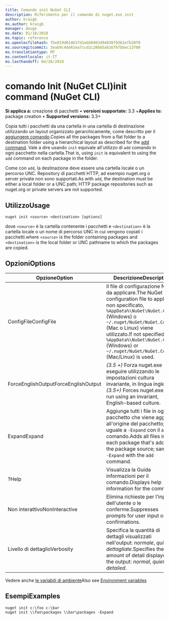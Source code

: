 ```yaml
---
title: Comando init NuGet CLI
description: Riferimento per il comando di nuget.exe init
author: kraigb
ms.author: kraigb
manager: douge
ms.date: 01/18/2018
ms.topic: reference
ms.openlocfilehash: f5e819d014637d1ebb0403d9d838f9362efb20f0
ms.sourcegitcommit: 3eab9c4dd41ea7ccd2c28bb5ab16f6fbbec13708
ms.translationtype: MT
ms.contentlocale: it-IT
ms.lasthandoff: 04/26/2018
---
```

# <a name="init-command-nuget-cli"></a><span data-ttu-id="65385-103">comando Init (NuGet CLI)</span><span class="sxs-lookup"><span data-stu-id="65385-103">init command (NuGet CLI)</span></span>

<span data-ttu-id="65385-104">**Si applica a:** creazione di pacchetti &bullet; **versioni supportate:** 3.3 +</span><span class="sxs-lookup"><span data-stu-id="65385-104">**Applies to:** package creation &bullet; **Supported versions:** 3.3+</span></span>

<span data-ttu-id="65385-105">Copia tutti i pacchetti da una cartella in una cartella di destinazione utilizzando un layout organizzato gerarchicamente, come descritto per il [aggiungere comando](cli-ref-add.md).</span><span class="sxs-lookup"><span data-stu-id="65385-105">Copies all the packages from a flat folder to a destination folder using a hierarchical layout as described for the [add command](cli-ref-add.md).</span></span> <span data-ttu-id="65385-106">Vale a dire usando `init` equivale all'utilizzo di `add` comando in ogni pacchetto nella cartella.</span><span class="sxs-lookup"><span data-stu-id="65385-106">That is, using `init` is equivalent to using the `add` command on each package in the folder.</span></span>

<span data-ttu-id="65385-107">Come con `add`, la destinazione deve essere una cartella locale o un percorso UNC. Repository di pacchetti HTTP, ad esempio nuget.org o server private non sono supportati.</span><span class="sxs-lookup"><span data-stu-id="65385-107">As with `add`, the destination must be either a local folder or a UNC path; HTTP package repositories such as nuget.org or private servers are not supported.</span></span>

## <a name="usage"></a><span data-ttu-id="65385-108">Utilizzo</span><span class="sxs-lookup"><span data-stu-id="65385-108">Usage</span></span>

```cli
nuget init <source> <destination> [options]
```

<span data-ttu-id="65385-109">dove `<source>` è la cartella contenente i pacchetti e `<destination>` è la cartella locale o un nome di percorso UNC in cui vengono copiati i pacchetti.</span><span class="sxs-lookup"><span data-stu-id="65385-109">where `<source>` is the folder containing packages and `<destination>` is the local folder or UNC pathname to which the packages are copied.</span></span>

## <a name="options"></a><span data-ttu-id="65385-110">Opzioni</span><span class="sxs-lookup"><span data-stu-id="65385-110">Options</span></span>

| <span data-ttu-id="65385-111">Opzione</span><span class="sxs-lookup"><span data-stu-id="65385-111">Option</span></span> | <span data-ttu-id="65385-112">Descrizione</span><span class="sxs-lookup"><span data-stu-id="65385-112">Description</span></span> |
| --- | --- |
| <span data-ttu-id="65385-113">ConfigFile</span><span class="sxs-lookup"><span data-stu-id="65385-113">ConfigFile</span></span> | <span data-ttu-id="65385-114">Il file di configurazione NuGet da applicare.</span><span class="sxs-lookup"><span data-stu-id="65385-114">The NuGet configuration file to apply.</span></span> <span data-ttu-id="65385-115">Se non specificato, `%AppData%\NuGet\NuGet.Config` (Windows) o `~/.nuget/NuGet/NuGet.Config` (Mac o Linux) viene utilizzato.</span><span class="sxs-lookup"><span data-stu-id="65385-115">If not specified, `%AppData%\NuGet\NuGet.Config` (Windows) or `~/.nuget/NuGet/NuGet.Config` (Mac/Linux) is used.</span></span>|
| <span data-ttu-id="65385-116">ForceEnglishOutput</span><span class="sxs-lookup"><span data-stu-id="65385-116">ForceEnglishOutput</span></span> | <span data-ttu-id="65385-117">*(3.5 +)*  Forza nuget.exe per eseguire utilizzando le impostazioni cultura invariante, in lingua inglese.</span><span class="sxs-lookup"><span data-stu-id="65385-117">*(3.5+)* Forces nuget.exe to run using an invariant, English-based culture.</span></span> |
| <span data-ttu-id="65385-118">Expand</span><span class="sxs-lookup"><span data-stu-id="65385-118">Expand</span></span> | <span data-ttu-id="65385-119">Aggiunge tutti i file in ogni pacchetto che viene aggiunto all'origine del pacchetto; uguale a `-Expand` con il `add` comando.</span><span class="sxs-lookup"><span data-stu-id="65385-119">Adds all files in each package that's added to the package source; same as `-Expand` with the `add` command.</span></span> |
| <span data-ttu-id="65385-120">?</span><span class="sxs-lookup"><span data-stu-id="65385-120">Help</span></span> | <span data-ttu-id="65385-121">Visualizza la Guida informazioni per il comando.</span><span class="sxs-lookup"><span data-stu-id="65385-121">Displays help information for the command.</span></span> |
| <span data-ttu-id="65385-122">Non interattivo</span><span class="sxs-lookup"><span data-stu-id="65385-122">NonInteractive</span></span> | <span data-ttu-id="65385-123">Elimina richieste per l'input dell'utente o le conferme.</span><span class="sxs-lookup"><span data-stu-id="65385-123">Suppresses prompts for user input or confirmations.</span></span> |
| <span data-ttu-id="65385-124">Livello di dettaglio</span><span class="sxs-lookup"><span data-stu-id="65385-124">Verbosity</span></span> | <span data-ttu-id="65385-125">Specifica la quantità di dettagli visualizzati nell'output: *normale*, *quiet*, *dettagliate*.</span><span class="sxs-lookup"><span data-stu-id="65385-125">Specifies the amount of detail displayed in the output: *normal*, *quiet*, *detailed*.</span></span> |

<span data-ttu-id="65385-126">Vedere anche [le variabili di ambiente](cli-ref-environment-variables.md)</span><span class="sxs-lookup"><span data-stu-id="65385-126">Also see [Environment variables](cli-ref-environment-variables.md)</span></span>

## <a name="examples"></a><span data-ttu-id="65385-127">Esempi</span><span class="sxs-lookup"><span data-stu-id="65385-127">Examples</span></span>

```cli
nuget init c:\foo c:\bar
nuget init \\foo\packages \\bar\packages -Expand
```
